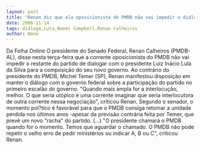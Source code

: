 ```yaml
---
layout: post
title: "Renan diz que ala oposicionista do PMDB não vai impedir o diálogo com Lula"
date: 2006-11-14
tags: diálogo,Lula,Naomi Campbell,Renan Calheiros
author: None
---
```

Da Folha Online
O presidente do Senado Federal, Renan Calheiros (PMDB-AL), disse nesta terça-feira que a corrente oposicionista do PMDB não vai impedir o restante do partido de dialogar com o presidente Luiz Inácio Lula da Silva para a composição do seu novo governo. 
Ao contrário do presidente do PMDB, Michel Temer (SP), Renan manifestou disposição em manter o diálogo com o governo federal sobre a participação do partido no primeiro escalão do governo.
\"Quando mais ampla for a interlocução, melhor. O que seria utópico é uma corrente imaginar que seria interlocutora de outra corrente nessa negociação\", criticou Renan.
Segundo o senador, o momento pol?tico é favorável para que o PMDB consiga retomar a unidade perdida nos últimos anos -apesar da previsão contrária feita por Temer, que prevê um novo \"racha\" do partido.&nbsp;(...) \"O presidente chamará o PMDB quando for o momento. Temos que aguardar o chamado. O PMDB não pode repetir o velho erro de pedir ministérios ou indicar A, B ou C\", criticou Renan. 
